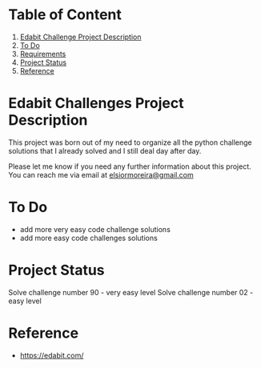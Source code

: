 
# Table of Content
1. [Edabit Challenge Project Description](#EdabitChallengeProjectDescription)
2. [To Do](#ToDo)
3. [Requirements](#Requirements)
4. [Project Status](#ProjectStatus)
5. [Reference](#Reference)


# Edabit Challenges Project Description
This project was born out of my need to organize all the python challenge
solutions that I already solved and I still deal day after day.

Please let me know if you need any further information about this 
project. You can reach me via email at 
[elsiormoreira@gmail.com](mailto:elsiormoreria@gmail.com)


# To Do
- add more very easy code challenge solutions
- add more easy code challenges solutions


# Project Status
Solve challenge number 90 - very easy level
Solve challenge number 02 - easy level


# Reference
- https://edabit.com/